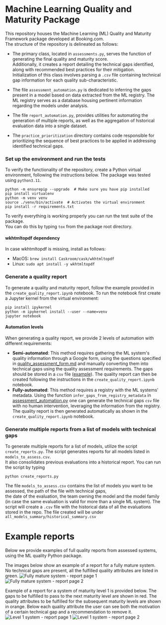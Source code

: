 # Machine Learning Quality and Maturity Package

This repository houses the Machine Learning (ML) Quality and Maturity Framework package developed at Booking.com.\
The structure of the repository is delineated as follows:

* The primary class, located in `assessments.py`, serves the function of generating the final quality and maturity score.\
Additionally, it creates a report detailing the technical gaps identified, along with recommended best practices for their mitigation.\
Initialization of this class involves parsing a `.csv` file containing technical gap information for each quality sub-characteristic.

* The file `assessment_automation.py` is dedicated to inferring the gaps present in a model based on data extracted from the ML registry. 
The ML registry serves as a database housing pertinent information regarding the models under analysis.

* The file `report_automation.py`, provides utilities for automating the generation of multiple reports, 
as well as the aggregation of historical evaluation data into a single dataset.

* The `practice_prioritization` directory contains code responsible for prioritizing the sequence of best practices 
to be applied in addressing identified technical gaps.

### Set up the environment and run the tests
To verify the functionality of the repository, create a Python virtual environment, following the instructions below.
The package was tested using `python3.11`.

```
python -m ensurepip --upgrade  # Make sure you have pip installed
pip install virtualenv
python -m venv venv
source ./venv/bin/activate  # Activates the virtual environment
pip install -r requirements.txt 
```
To verify everything is working properly you can run the test suite of the package.\
You can do this by typing `tox` from the package root directory.

#### wkhtmltopdf dependency

In case wkhtmltopdf is missing, install as follows:
 - MacOS: `brew install Caskroom/cask/wkhtmltopdf`
 - Linux: `sudo apt install -y wkhtmltopdf`

### Generate a quality report
To generate a quality and maturity report, follow the example provided in the `create_quality_report.ipynb` notebook.
To run the notebook first create a Jupyter kernel from the virtual environment:

```
pip install ipykernel
python -m ipykernel install --user --name=venv
jupyter notebook
```

#### Automation levels
When generating a quality report, we provide 2 levels of automation with different requirements: 
- **Semi-automated**: This method requires gathering the ML system's quality information through a Google form, using the 
questions specified in [quality_assessment_form.md](quality_assessment_form.md) and manually converting them into
technical gaps using the quality assessment requirements. The gaps should be stored in a `csv` 
file ([example](assessments/inputs/gaps_model_1.csv)). The quality report can then be created following the instructions
in the `create_quality_report.ipynb` notebook.
- **Fully-automated**: This method requires a registry with the ML systems' metadata. Using the function 
`infer_gaps_from_registry_metadata` in [assessment_automation.py](ml_quality/assessment_automation.py) one can 
generate the technical gaps `csv` file with no human intervention, leveraging the information from the registry. The 
quality report is then generated automatically as shown in the `create_quality_report.ipynb` notebook.

### Generate multiple reports from a list of models with technical gaps
To generate multiple reports for a list of models, utilize the script `create_reports.py`. The script generates reports for all models listed in `models_to_assess.csv`.\
It also consolidates previous evaluations into a historical report. You can run the script by typing
```
python create_reports.py
```
The file `models_to_assess.csv` contains the list of models you want to be assessed, the path of the file with technical gaps,\
the date of the evaluation, the team owning the model and the model family (in case the same evaluation is valid for more than a single ML system).
The script will create a `.csv` file with the historical data of all the evaluations stored in the repo. 
The file created will be under `all_models_summary/historical_summary.csv`

# Example reports
Below we provide examples of full quality reports from assessed systems, using the ML quality Python package.  

The images below show an example of a report for a fully mature system. No technical gaps are present, 
all the fulfilled quality attributes are listed in green.
![Fully mature system - report page 1](images/report_100_1.png)
![Fully mature system - report page 2](images/report_100_2.png)


Example of a report for a system of maturity level 1 is provided below. The gaps to be fulfilled to pass to the next 
maturity level are shown in red. The quality attributes to be fulfilled for the subsequent maturity levels are shown in 
orange. Below each quality attribute the user can see both the motivation of a certain technical gap and a 
recommendation to remove it.
![Level 1 system - report page 1](images/report_84_1.png)
![Level 1 system - report page 2](images/report_84_2.png)
